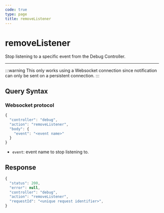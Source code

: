 ```yaml
---
code: true
type: page
title: removeListener
---
```


# removeListener

Stop listening to a specific event from the Debug Controller.

---

:::warning
This only works using a Websocket connection since notification can only be sent on a persistent connection.
:::

## Query Syntax

### Websocket protocol

```js
{
  "controller": "debug",
  "action": "removeListener",
  "body": {
    "event": "<event name>"
  }
}
```

- `event`: event name to stop listening to.

## Response


```js
{
  "status": 200,
  "error": null,
  "controller": "debug",
  "action": "removeListener",
  "requestId": "<unique request identifier>",
}
```